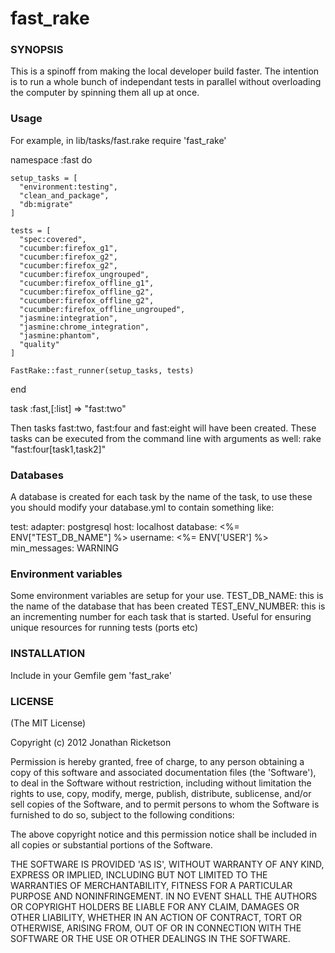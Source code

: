 fast_rake
=========

### SYNOPSIS

This is a spinoff from making the local developer build faster. The intention is to run a whole bunch of independant tests in parallel
without overloading the computer by spinning them all up at once. 

### Usage
For example, in lib/tasks/fast.rake
  require 'fast_rake'

  namespace :fast do
    
    setup_tasks = [
      "environment:testing",
      "clean_and_package",
      "db:migrate"
    ]

    tests = [
      "spec:covered",
      "cucumber:firefox_g1",
      "cucumber:firefox_g2",
      "cucumber:firefox_g2",
      "cucumber:firefox_ungrouped",
      "cucumber:firefox_offline_g1",
      "cucumber:firefox_offline_g2",
      "cucumber:firefox_offline_g2",
      "cucumber:firefox_offline_ungrouped",
      "jasmine:integration",
      "jasmine:chrome_integration",
      "jasmine:phantom",
      "quality"
    ]
    
    FastRake::fast_runner(setup_tasks, tests)
  
  end
  
  task :fast,[:list] => "fast:two"
  
Then tasks fast:two, fast:four and fast:eight will have been created.
These tasks can be executed from the command line with arguments as well:
  rake "fast:four[task1,task2]"

### Databases
A database is created for each task by the name of the task, to use these you should modify your database.yml to contain something like:

  test:
    adapter: postgresql
    host: localhost
    database: <%= ENV["TEST_DB_NAME"] %>
    username: <%= ENV['USER'] %>
    min_messages: WARNING

### Environment variables
Some environment variables are setup for your use.
TEST_DB_NAME: this is the name of the database that has been created
TEST_ENV_NUMBER: this is an incrementing number for each task that is started. Useful for ensuring unique resources for running tests (ports etc)



### INSTALLATION
Include in your Gemfile
  gem 'fast_rake'


### LICENSE

(The MIT License)

Copyright (c) 2012 Jonathan Ricketson

Permission is hereby granted, free of charge, to any person obtaining
a copy of this software and associated documentation files (the
'Software'), to deal in the Software without restriction, including
without limitation the rights to use, copy, modify, merge, publish,
distribute, sublicense, and/or sell copies of the Software, and to
permit persons to whom the Software is furnished to do so, subject to
the following conditions:

The above copyright notice and this permission notice shall be
included in all copies or substantial portions of the Software.

THE SOFTWARE IS PROVIDED 'AS IS', WITHOUT WARRANTY OF ANY KIND,
EXPRESS OR IMPLIED, INCLUDING BUT NOT LIMITED TO THE WARRANTIES OF
MERCHANTABILITY, FITNESS FOR A PARTICULAR PURPOSE AND NONINFRINGEMENT.
IN NO EVENT SHALL THE AUTHORS OR COPYRIGHT HOLDERS BE LIABLE FOR ANY
CLAIM, DAMAGES OR OTHER LIABILITY, WHETHER IN AN ACTION OF CONTRACT,
TORT OR OTHERWISE, ARISING FROM, OUT OF OR IN CONNECTION WITH THE
SOFTWARE OR THE USE OR OTHER DEALINGS IN THE SOFTWARE.

